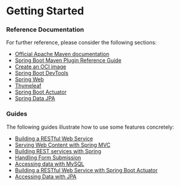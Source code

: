 # Getting Started

### Reference Documentation
For further reference, please consider the following sections:

* [Official Apache Maven documentation](https://maven.apache.org/guides/index.html)
* [Spring Boot Maven Plugin Reference Guide](https://docs.spring.io/spring-boot/docs/2.3.1.RELEASE/maven-plugin/reference/html/)
* [Create an OCI image](https://docs.spring.io/spring-boot/docs/2.3.1.RELEASE/maven-plugin/reference/html/#build-image)
* [Spring Boot DevTools](https://docs.spring.io/spring-boot/docs/2.3.1.RELEASE/reference/htmlsingle/#using-boot-devtools)
* [Spring Web](https://docs.spring.io/spring-boot/docs/2.3.1.RELEASE/reference/htmlsingle/#boot-features-developing-web-applications)
* [Thymeleaf](https://docs.spring.io/spring-boot/docs/2.3.1.RELEASE/reference/htmlsingle/#boot-features-spring-mvc-template-engines)
* [Spring Boot Actuator](https://docs.spring.io/spring-boot/docs/2.3.1.RELEASE/reference/htmlsingle/#production-ready)
* [Spring Data JPA](https://docs.spring.io/spring-boot/docs/2.3.1.RELEASE/reference/htmlsingle/#boot-features-jpa-and-spring-data)

### Guides
The following guides illustrate how to use some features concretely:

* [Building a RESTful Web Service](https://spring.io/guides/gs/rest-service/)
* [Serving Web Content with Spring MVC](https://spring.io/guides/gs/serving-web-content/)
* [Building REST services with Spring](https://spring.io/guides/tutorials/bookmarks/)
* [Handling Form Submission](https://spring.io/guides/gs/handling-form-submission/)
* [Accessing data with MySQL](https://spring.io/guides/gs/accessing-data-mysql/)
* [Building a RESTful Web Service with Spring Boot Actuator](https://spring.io/guides/gs/actuator-service/)
* [Accessing Data with JPA](https://spring.io/guides/gs/accessing-data-jpa/)

